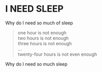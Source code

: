 # I **NEED** SLEEP

Why do I need so much of sleep


> one hour is not enough\
> two hours is not enough\
> three hours is not enough\
> ...\
> twenty-four hours is not even enough


Why do I need so much sleep

